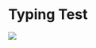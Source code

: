 Typing Test
=================

<img src="https://cdn.glitch.global/74636159-136d-4f74-9894-c16e3c59487e/typingTest.png?v=1653703281048">
